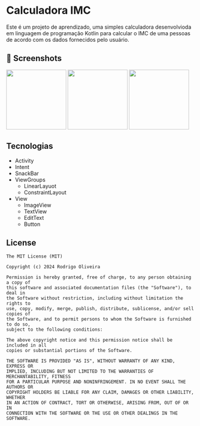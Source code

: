 # Calculadora IMC
Este é um projeto de aprendizado, uma simples calculadora desenvolvioda em linguagem de programação Kotlin para calcular o IMC de uma pessoas de acordo com os dados fornecidos pelo usuário.

## :camera_flash: Screenshots
<!-- You can add more screenshots here if you like -->
<img src="https://github.com/user-attachments/assets/9a75cbbd-de06-43d1-8a60-e70ab192426a" width=160/>
<img src="https://github.com/user-attachments/assets/53446d35-1dc6-46b1-b9ff-b75b771e07aa" width=160/>
<img src="https://github.com/user-attachments/assets/61b7012c-2e0a-4b0d-9071-21cefb3d3542" width=160/>



## Tecnologias
- Activity
- Intent
- SnackBar
- ViewGroups
  - LinearLayuot
  - ConstraintLayout
- View
  - ImageView
  - TextView
  - EditText
  - Button   


## License
```
The MIT License (MIT)

Copyright (c) 2024 Rodrigo Oliveira

Permission is hereby granted, free of charge, to any person obtaining a copy of
this software and associated documentation files (the "Software"), to deal in
the Software without restriction, including without limitation the rights to
use, copy, modify, merge, publish, distribute, sublicense, and/or sell copies of
the Software, and to permit persons to whom the Software is furnished to do so,
subject to the following conditions:

The above copyright notice and this permission notice shall be included in all
copies or substantial portions of the Software.

THE SOFTWARE IS PROVIDED "AS IS", WITHOUT WARRANTY OF ANY KIND, EXPRESS OR
IMPLIED, INCLUDING BUT NOT LIMITED TO THE WARRANTIES OF MERCHANTABILITY, FITNESS
FOR A PARTICULAR PURPOSE AND NONINFRINGEMENT. IN NO EVENT SHALL THE AUTHORS OR
COPYRIGHT HOLDERS BE LIABLE FOR ANY CLAIM, DAMAGES OR OTHER LIABILITY, WHETHER
IN AN ACTION OF CONTRACT, TORT OR OTHERWISE, ARISING FROM, OUT OF OR IN
CONNECTION WITH THE SOFTWARE OR THE USE OR OTHER DEALINGS IN THE SOFTWARE.
```
